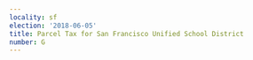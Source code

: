 ```yaml
---
locality: sf
election: '2018-06-05'
title: Parcel Tax for San Francisco Unified School District
number: G
---
```


